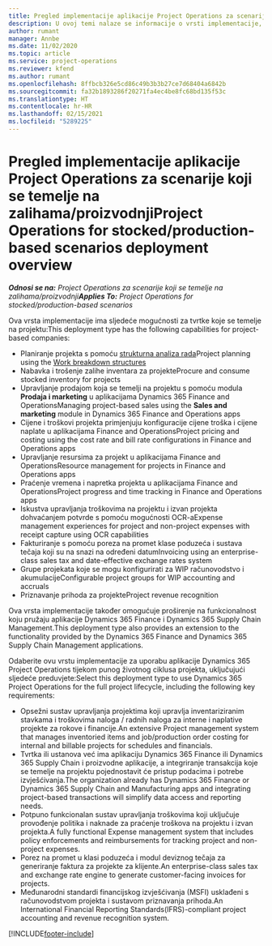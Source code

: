 ```yaml
---
title: Pregled implementacije aplikacije Project Operations za scenarije koji se temelje na zalihama/proizvodnji
description: U ovoj temi nalaze se informacije o vrsti implementacije, aplikaciji Project Operations za scenarije koji se temelje na zalihama / proizvodnji.
author: rumant
manager: Annbe
ms.date: 11/02/2020
ms.topic: article
ms.service: project-operations
ms.reviewer: kfend
ms.author: rumant
ms.openlocfilehash: 8ffbcb326e5cd86c49b3b3b27ce7d68404a6842b
ms.sourcegitcommit: fa32b1893286f20271fa4ec4be8fc68bd135f53c
ms.translationtype: HT
ms.contentlocale: hr-HR
ms.lasthandoff: 02/15/2021
ms.locfileid: "5289225"
---
```

# <a name="project-operations-for-stockedproduction-based-scenarios-deployment-overview"></a><span data-ttu-id="d01f4-103">Pregled implementacije aplikacije Project Operations za scenarije koji se temelje na zalihama/proizvodnji</span><span class="sxs-lookup"><span data-stu-id="d01f4-103">Project Operations for stocked/production-based scenarios deployment overview</span></span>

<span data-ttu-id="d01f4-104">_**Odnosi se na:** Project Operations za scenarije koji se temelje na zalihama/proizvodnji_</span><span class="sxs-lookup"><span data-stu-id="d01f4-104">_**Applies To:** Project Operations for stocked/production-based scenarios_</span></span>


<span data-ttu-id="d01f4-105">Ova vrsta implementacije ima sljedeće mogućnosti za tvrtke koje se temelje na projektu:</span><span class="sxs-lookup"><span data-stu-id="d01f4-105">This deployment type has the following capabilities for project-based companies:</span></span>

- <span data-ttu-id="d01f4-106">Planiranje projekta s pomoću [strukturna analiza rada](work-breakdown-structures.md)</span><span class="sxs-lookup"><span data-stu-id="d01f4-106">Project planning using the [Work breakdown structures](work-breakdown-structures.md)</span></span>
- <span data-ttu-id="d01f4-107">Nabavka i trošenje zalihe inventara za projekte</span><span class="sxs-lookup"><span data-stu-id="d01f4-107">Procure and consume stocked inventory for projects</span></span>
- <span data-ttu-id="d01f4-108">Upravljanje prodajom koja se temelji na projektu s pomoću modula **Prodaja i marketing** u aplikacijama Dynamics 365 Finance and Operations</span><span class="sxs-lookup"><span data-stu-id="d01f4-108">Managing project-based sales using the **Sales and marketing** module in Dynamics 365 Finance and Operations apps</span></span>
- <span data-ttu-id="d01f4-109">Cijene i troškovi projekta primjenjuju konfiguracije cijene troška i cijene naplate u aplikacijama Finance and Operations</span><span class="sxs-lookup"><span data-stu-id="d01f4-109">Project pricing and costing using the cost rate and bill rate configurations in Finance and Operations apps</span></span>
- <span data-ttu-id="d01f4-110">Upravljanje resursima za projekt u aplikacijama Finance and Operations</span><span class="sxs-lookup"><span data-stu-id="d01f4-110">Resource management for projects in Finance and Operations apps</span></span>
- <span data-ttu-id="d01f4-111">Praćenje vremena i napretka projekta u aplikacijama Finance and Operations</span><span class="sxs-lookup"><span data-stu-id="d01f4-111">Project progress and time tracking in Finance and Operations apps</span></span>
- <span data-ttu-id="d01f4-112">Iskustva upravljanja troškovima na projektu i izvan projekta dohvaćanjem potvrde s pomoću mogućnosti OCR-a</span><span class="sxs-lookup"><span data-stu-id="d01f4-112">Expense management experiences for project and non-project expenses with receipt capture using OCR capabilities</span></span>
- <span data-ttu-id="d01f4-113">Fakturiranje s pomoću poreza na promet klase poduzeća i sustava tečaja koji su na snazi na određeni datum</span><span class="sxs-lookup"><span data-stu-id="d01f4-113">Invoicing using an enterprise-class sales tax and date-effective exchange rates system</span></span>
- <span data-ttu-id="d01f4-114">Grupe projekata koje se mogu konfigurirati za WIP računovodstvo i akumulacije</span><span class="sxs-lookup"><span data-stu-id="d01f4-114">Configurable project groups for WIP accounting and accruals</span></span>
- <span data-ttu-id="d01f4-115">Priznavanje prihoda za projekte</span><span class="sxs-lookup"><span data-stu-id="d01f4-115">Project revenue recognition</span></span>

<span data-ttu-id="d01f4-116">Ova vrsta implementacije također omogućuje proširenje na funkcionalnost koju pružaju aplikacije Dynamics 365 Finance i Dynamics 365 Supply Chain Management.</span><span class="sxs-lookup"><span data-stu-id="d01f4-116">This deployment type also provides an extension to the functionality provided by the Dynamics 365 Finance and Dynamics 365 Supply Chain Management applications.</span></span>

<span data-ttu-id="d01f4-117">Odaberite ovu vrstu implementacije za uporabu aplikacije Dynamics 365 Project Operations tijekom punog životnog ciklusa projekta, uključujući sljedeće preduvjete:</span><span class="sxs-lookup"><span data-stu-id="d01f4-117">Select this deployment type to use Dynamics 365 Project Operations for the full project lifecycle, including the following key requirements:</span></span>

- <span data-ttu-id="d01f4-118">Opsežni sustav upravljanja projektima koji upravlja inventariziranim stavkama i troškovima naloga / radnih naloga za interne i naplative projekte za rokove i financije.</span><span class="sxs-lookup"><span data-stu-id="d01f4-118">An extensive Project management system that manages inventoried items and job/production order costing for internal and billable projects for schedules and financials.</span></span>
- <span data-ttu-id="d01f4-119">Tvrtka ili ustanova već ima aplikaciju Dynamics 365 Finance ili Dynamics 365 Supply Chain i proizvodne aplikacije, a integriranje transakcija koje se temelje na projektu pojednostavit će pristup podacima i potrebe izvješćivanja.</span><span class="sxs-lookup"><span data-stu-id="d01f4-119">The organization already has Dynamics 365 Finance or Dynamics 365 Supply Chain and Manufacturing apps and integrating project-based transactions will simplify data access and reporting needs.</span></span>
- <span data-ttu-id="d01f4-120">Potpuno funkcionalan sustav upravljanja troškovima koji uključuje provođenje politika i naknade za praćenje troškova na projektu i izvan projekta.</span><span class="sxs-lookup"><span data-stu-id="d01f4-120">A fully functional Expense management system that includes policy enforcements and reimbursements for tracking project and non-project expenses.</span></span>
- <span data-ttu-id="d01f4-121">Porez na promet u klasi poduzeća i modul deviznog tečaja za generiranje faktura za projekte za klijente.</span><span class="sxs-lookup"><span data-stu-id="d01f4-121">An enterprise-class sales tax and exchange rate engine to generate customer-facing invoices for projects.</span></span>
- <span data-ttu-id="d01f4-122">Međunarodni standardi financijskog izvješćivanja (MSFI) usklađeni s računovodstvom projekta i sustavom priznavanja prihoda.</span><span class="sxs-lookup"><span data-stu-id="d01f4-122">An International Financial Reporting Standards(IFRS)-compliant project accounting and revenue recognition system.</span></span>



[!INCLUDE[footer-include](../includes/footer-banner.md)]